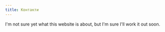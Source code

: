 ```yaml
---
title: Контакти
---
```


I'm not sure yet what this website is about, but I'm sure I'll work it out soon.
